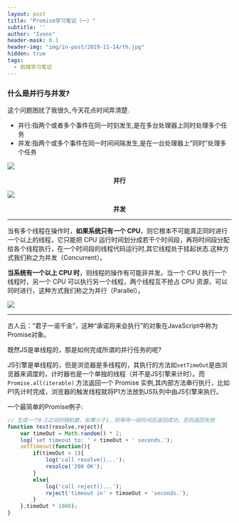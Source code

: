 ```yaml
---
layout: post
title: "Promise学习笔记（一）"
subtitle: ''
author: "Ivens"
header-mask: 0.1
header-img: "img/in-post/2019-11-14/th.jpg"
hidden: true
tags:
  - 前端学习笔记
---
```


### 什么是并行与并发?

这个问题困扰了我很久,今天花点时间弄清楚.

- 并行:指两个或者多个事件在同一时刻发生,是在多台处理器上同时处理多个任务
- 并发:指两个或多个事件在同一时间间隔发生,是在一台处理器上“同时”处理多个任务

![](../../../../img/in-post/2019-11-14/b.png)
<center><strong>并行</strong></center>

![](../../../../img/in-post/2019-11-14/c.png)
<center><strong>并发</strong></center>

***

当有多个线程在操作时，**如果系统只有一个 CPU**，则它根本不可能真正同时进行一个以上的线程，它只能把 CPU 运行时间划分成若干个时间段，再将时间段分配给各个线程执行，在一个时间段的线程代码运行时,其它线程处于挂起状态.这种方式我们称之为并发（Concurrent）。

**当系统有一个以上 CPU 时**，则线程的操作有可能非并发。当一个 CPU 执行一个线程时，另一个 CPU 可以执行另一个线程，两个线程互不抢占 CPU 资源，可以同时进行，这种方式我们称之为并行（Parallel）。

![](../../../../img/in-post/2019-11-14/d.png)

***

古人云：“君子一诺千金”，这种“承诺将来会执行”的对象在JavaScript中称为Promise对象。

既然JS是单线程的，那是如何完成所谓的并行任务的呢?

JS引擎是单线程的，但是浏览器是多线程的，其执行的方法如`setTimeOut`是由浏览器来调度的，计时器也是一个单独的线程（并不是JS引擎来计时）。而`Promise.all(iterable)` 方法返回一个 Promise 实例,其内部方法串行执行，比如P1先计时完成，浏览器的触发线程就将P1方法放到JS队列中由JS引擎来执行。

一个最简单的Promise例子:
```js
// 生成一个0-2之间的随机数，如果小于1，则等待一段时间后返回成功，否则返回失败
function test(resolve,reject){
    var timeOut = Math.random() * 2;
    log('set timeout to: ' + timeOut + ' seconds.');
    setTimeout(function(){
        if(timeOut < 1){
            log('call resolve()...');
            resolce('200 OK');
        }
        else{
            log('call reject()...');
            reject('timeout in' + timoeOut + 'seconds.');
        }
    },timeOut * 1000);
}
```